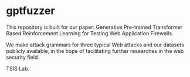 # gptfuzzer
This repository is built for our paper:
Generative Pre-trained Transformer Based Reinforcement Learning for Testing Web Application Firewalls.

We make attack grammars for three typical Web attacks and our datasets publicly available, in the hope of facilitating further researches in the web security field.

TSIS Lab.
